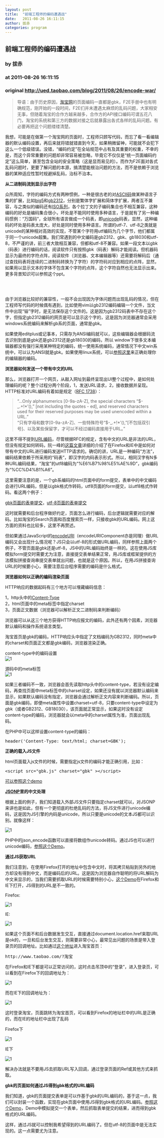 ```yaml
---
layout: post
title:  "前端工程师的编码遭遇战"
date:   2011-08-26 16:11:15
author: 拔赤
categories: program
---
```


## 前端工程师的编码遭遇战
### by 拔赤
### at 2011-08-26 16:11:15
### original <http://ued.taobao.com/blog/2011/08/26/encode-war/>

<blockquote><p>导语：由于历史原因，<a href="http://www.taobao.com">淘宝网</a>的页面编码一直都是gbk，F2E手册中也有明确规范，刚开始的一段时间，F2E们并未遭遇太麻烦的乱码问题，大家相安无事，但随着淘宝的合作方越来越多，合作方的API接口编码可谓五花八门，淘宝的系统和第三方的数据对接之后就暴露出各式各样的乱码问题。有必要再把这个问题缕缕清楚。</p></blockquote>
<p>我想，可能是在做第一个淘宝网的页面时，工程师只顾写代码，而忘了看一看编辑器的默认编码设置，再后来就将错就错直到今天，如果稍微留神，可能就不会犯下这么一个低级错误。没错，“编码约定”在全站规范中占有及其重要的权重，不幸的是，而这个异常重要的问题却非常容易被忽略，毕竟它不仅仅是“统一页面编码约定”这么简单，甚至包含全站的安全策略（这是显而易见的）。而作为F2E面对各式乱码问题时，更要了解问题的本源，搞清楚能根治问题的方法，而不是依赖于浏览器的某种适应性暂时规避掉乱码，治标不治本。</p>
<p><strong>从二进制码流到显示出字符</strong></p>
<p>众所周知，字符的编码方式有两种惯例，一种是很古老的对<a href="http://en.wikipedia.org/wiki/ASCII">ASCII码</a>做某种语言子集的扩展，比如<a href="http://en.wikipedia.org/wiki/Big5">big5</a>和<a href="http://en.wikipedia.org/wiki/Gb2312">gb2312</a>，分别是繁体字扩展和简体字扩展，两者互不兼容，与之类似的编码还有<a href="http://en.wikipedia.org/wiki/ISO_3166-1">ISO系列</a>，各个拉丁文的子编码集合也不相互兼容，这种编码的好处是编码集合很小，坏处是不能同时使用多种语言，于是就有了另一种编码惯例：“万国码”，全球所有语言做成一个码表，即<a href="http://en.wikipedia.org/wiki/Unicode">unicode</a>码表，显然，这种编码的坏处是码表太庞大，好处是同时使用多种语言。所谓的utf-7、utf-8之类就是unicode的某种相对高效的实现，不管某个字符用utf编码为几个字节，他们都属于同一个unicode超集。我们常遇到的中文编码是gb2312、gbk、gb18030和utf-8，不严谨的讲，前三者大致相互兼容，但都和utf-8不兼容。如果一段文本以gbk（码表）进行编码的话，阅读软件只有按照gbk（码表）解码才能阅读。但机器码显示为最终的字符点阵，阅读软件（浏览器、文本编辑器等）还需要将解码后（通过查找码表将连续的二进制码转换为了字符）的字符码对应到相应的点阵，显然，如果用以显示文本的字体不包含某个字符的点阵，这个字符自然也无法显示出来。更多背景知识可以参照这个ppt。<span></span></p>
<br><br>
<p>由于浏览器比较好的兼容性，一般不会出现因为字体问题而出现乱码的情况，但在工程师写代码的时候偶有遇到，比如使用vim以gb2312编码编辑一个文件，当文件中出现“镕”字时，是无法保存这个文件的。这是因为gb2312码表中不存在这个字，但指定gb2312编码的网页是可以显示这个字的，这是因为浏览器通常会采用windows系统编码来解析gb系的页面，通常是gbk。</p>
<p>如果使用editplus或记事本，只需存为ANSI编码就可以，这些编辑器会根据码流去识别到底是gbk还是gb2312还是gb18030的编码，所以 window下很多文本编辑器都没有强行采用某种特定的编码，统一使用系统编码，通常情况下中文win系统中，可以认为ANSI就是gbk。如果使用linux系统，可以<a href="http://lijing00333.wordpress.com/2011/02/08/linux%E4%B8%8B%E5%9F%BA%E4%BA%8Evim%E7%9A%84%E6%96%87%E4%BB%B6%E7%BC%96%E7%A0%81/">参照这里</a>来正确处理你的编辑器的编码。</p>
<p><strong>浏览器如何发送一个带有中文的URL</strong></p>
<p>那么，浏览器打开一个网页，从敲入网址到最终呈现出UI整个过程中，是如何处理编码的呢？整个过程分两个阶段，1，发送URL请求，2，接收数据并呈现。HTTP标准对URL编码有着如是规定（<a href="http://www.ietf.org/rfc/rfc1738.txt">RFC 1738</a>）：</p>
<blockquote><p>“…Only alphanumerics [0-9a-zA-Z], the special characters “$-_.+!*’(),” [not including the quotes - ed], and reserved characters used for their reserved purposes may be used unencoded within a URL.”<br>
“只有字母和数字[0-9a-zA-Z]、一些特殊符号“$-_.+!*’(),”[不包括双引号]、以及某些保留字，才可以不经过编码直接用于URL。”</p></blockquote>
<p>这里不得不提到<a href="http://www.w3schools.com/cn/tags/ref_urlencode.asp">URL编码</a>，尽管根据RFC的规定，含有中文的URL是非法的URL，但没有规定如何转码，阮一峰的<a href="http://www.ruanyifeng.com/blog/2010/02/url_encoding.html">这篇文章</a>详细的介绍了在Firefox和IE中是如何对带有中文的URL进行编码发送HTTP请求的。确切的讲，URL是一种编码“方法”，编码结果依赖于所采用的“码表”，即汉字的内码表示形式。所以，相同汉字有N多种URL编码结果，“淘宝”的utf8编码为“%E6%B7%98%E5%AE%9D”，gbk编码为“%CC%D4%B1%A6”。</p>
<p>这里需要注意的是，一个gb系编码的html页面中的form提交，表单中的中文编码会进行URL编码，但是以gbk格式作转码，utf8页面的form提交，以utf8格式作转码。看这两个例子：</p>
<p><a href="http://jayli.github.com/gallery/encode/gbkurlencode.html">gbk页面的表单提交</a>，<a href="http://jayli.github.com/gallery/encode/utf8urlencode.html">utf-8页面的表单提交</a></p>
<p>这时就需要和后台程序做好约定，页面怎么进行编码，后台逻辑就需要对应的解码。比如淘宝的Search页面和百度搜索页一样，只接收gbk的URL编码。网上这方面的资料也比较多，这里不再赘述。</p>
<p>但如果通过JavaScript的<a href="http://www.w3school.com.cn/js/jsref_encodeURI.asp">encodeURI</a>（encodeURIComponent亦是同理）做URL编码又会出现什么情况呢？JS只会以utf-8的形式做URL编码，同样参照上面两个例子，不管页面是gbk还是utf-8，JS中的URL编码始终是一样的。这在使用JS库模拟form提交时需要尤为注意，直接提交表单结果正常，用JS库或框架提供的方法模拟拼接查询串提交表单就出问题，也就是这个原因。所以，在用JS拼接查询URL的时候要小心，需要注意后台程序需要的编码是什么格式。</p>
<p><strong>浏览器如何以正确的编码渲染页面</strong></p>
<p>HTTP响应的数据起码有三个地方可以埋藏编码信息：</p>
<p>1，http头中的<a href="http://www.w3.org/Protocols/rfc2616/rfc2616-sec14.html">Content-Type</a><br>
2，html页面中的meta标签中指定charset<br>
3，页面正文数据（浏览器可以解析正文二进制码来判断编码）</p>
<p>浏览器可以从这三个地方获得HTTP响应报文的编码，此外还有两个因素，浏览器默认编码和操作系统语言类型。</p>
<p>淘宝首页是gbk的编码，HTTP响应头中指定了文档编码为GB2312，同时meta中的charset和页面正文都是gbk编码，浏览器渲染正确。</p>
<p>content-type中的编码设置<br>
<img src="http://img03.taobaocdn.com/tps/i3/T1ECqbXdXwXXXXXXXX-371-209.png" alt="1"></p>
<p>源码中的meta标签<br>
<img src="http://img02.taobaocdn.com/tps/i2/T1L9ebXoFwXXXXXXXX-366-170.png" alt="1"></p>
<p>如果三者编码不一致，浏览器会首先读取http头中的content-type，若没有设定编码，再查找页面中meta标签中的charset设定，如果还没有就以浏览器默认编码来显示，如果默认编码没有指定，浏览器会通过解析正文内容来判断编码。所以，页面是gbk编码，即便meta属性中设置charset=utf-8，只要content-type中设定为gbk（或者GB2312、GB18030），该页面就正常显示，如果这时没有设定content-type的编码，浏览器就会以meta中的charset属性为准，页面出现乱码。</p>
<p>在PHP中可以这样设置content-type的编码：</p>
<pre>header('Content-Type: text/html; charset=GBK');</pre>
<p><strong>正确的载入JS文件</strong></p>
<p>html页面载入js文件的时候，需要指定js文件的编码才能正确引用，比如：</p>
<pre>&lt;script src=&quot;gbk.js&quot; charset=&quot;gbk&quot; &gt;&lt;/script&gt;</pre>
<p><a href="http://jayli.github.com/gallery/encode/html_js.html">可以参照这个demo</a></p>
<p><strong><a href="http://en.wikipedia.org/wiki/JSONP">JSONP</a>里的中文处理</strong></p>
<p>根据上面的例子，我们知道载入外部JS文件只要指定charset就可以，对JSONP来讲也是如此，但有一个更彻底的杜绝乱码的方法，将JS文件进行unicode编码，这是因为JS引擎的内码是unicode，所以只要是unicode的文本JS都可以识别。就像这样：</p>
<p><img src="http://img02.taobaocdn.com/tps/i2/T1UzWbXdtBXXXXXXXX-566-84.png" alt="1"></p>
<p>PHP中的json_encode函数可以直接将数组作unicode转码。通过JS也可以进行unicode编码，<a href="http://jayli.github.com/gallery/encode/unicodeEncode.html">参照这个Demo</a>。</p>
<p><strong>通过JS获取URL</strong></p>
<p>我们注意到，在使用Firefox打开的地址中包含中文时，将其拷贝粘贴到另外的地方却没有得到中文，而是编码后的URL。这是因为浏览器自作聪明的将URL解码为中文来显示的，当我们需要抓取URL的时候需要特别小心，<a href="http://jayli.github.com/gallery/encode/gbkhtmlgeturl.html">这个Demo</a>在Firefox和IE下打开，JS得到的URL是不一致的。</p>
<p>Firefox:</p>
<p><img src="http://img02.taobaocdn.com/tps/i2/T10SubXgXvXXXXXXXX-500-89.png" alt="1"></p>
<p>IE:</p>
<p><img src="http://img01.taobaocdn.com/tps/i1/T1dwulXbdiXXXXXXXX-488-134.png" alt="1"></p>
<p>如果这个页面不和后台数据发生交互，直接通过document.location.href来取URL是ok的，一旦和后台发生交互，则需要非常小心，最常见出问题的场景是带入登录页的回调地址。比如通过<a href="http://www.taobao.com/?%E6%B7%98%E5%AE%9D">这个地址</a>进入淘宝首页：</p>
<pre>http://www.taobao.com/?淘宝</pre>
<p>在Firefox和IE下都是可以正常访问的，这时点击吊顶中的“登录”，进入登录页，可以看到在Firefox下的回调地址为：</p>
<p><img src="http://img01.taobaocdn.com/tps/i1/T1d9mbXihwXXXXXXXX-500-81.png" alt="1"></p>
<p>而在IE下的回调地址为：</p>
<p><img src="http://img02.taobaocdn.com/tps/i2/T1fCubXhJvXXXXXXXX-500-73.png" alt="1"></p>
<p>这时登录淘宝，页面跳转为淘宝首页，可以看到Firefox的地址栏中的URL是正确的，而在IE的地址栏中出现了乱码</p>
<p>Firefox下</p>
<p><img src="http://img01.taobaocdn.com/tps/i1/T1KmebXXxxXXXXXXXX-444-91.png" alt="1"></p>
<p>IE下</p>
<p><img src="http://img02.taobaocdn.com/tps/i2/T1U9mbXflxXXXXXXXX-411-100.png" alt="1"></p>
<p>解决办法就是不要用JS去抓取URL写入回调，通过登录页面的Ref或其他方式来抓取。</p>
<p><strong>gbk的页面如何通过JS得到gbk格式的URL编码</strong></p>
<p>我们知道，gbk的页面提交表单是可以作基于gbk的URL编码的，基于这一点，我们可以封装一个函数，实现在gbk页面中使用JS得到gbk格式的URL编码。<a href="http://jayli.github.com/gallery/encode/encodeURL.html">参照这个Demo</a>，Demo中模拟提交一个表单，然后抓取表单提交的结果，进而得到gbk格式的URL编码。</p>
<p>这样，通过JS就可以控制我希望得到的URL编码了。但在utf-8的页面中是无法实现的。这一点需要尤为注意。</p>